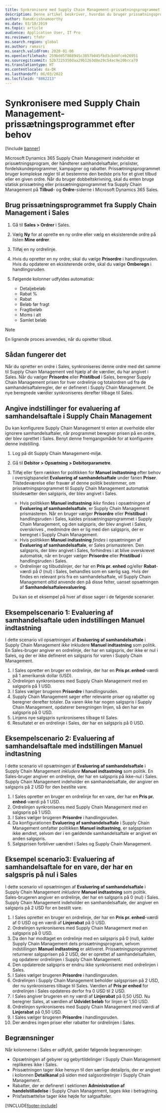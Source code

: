 ```yaml
---
title: Synkronisere med Supply Chain Management-prissætningsprogrammet efter behov
description: Denne artikel beskriver, hvordan du bruger prissætningsprogrammet i Microsoft Dynamics 365 Supply Chain Management fra Microsoft Dynamics 365 Sales.
author: RamaKrishnamoorthy
ms.date: 03/10/2019
ms.topic: article
audience: Application User, IT Pro
ms.reviewer: tfehr
ms.search.region: global
ms.author: ramasri
ms.search.validFrom: 2020-01-06
ms.openlocfilehash: 259bdd5f868945c3857b045fbd3cbd4fceb26951
ms.sourcegitcommit: 52b7225350daa29b1263d8e29c54ac9e20bcca70
ms.translationtype: HT
ms.contentlocale: da-DK
ms.lasthandoff: 06/03/2022
ms.locfileid: "8862213"
---
```

# <a name="sync-on-demand-with-the-supply-chain-management-pricing-engine"></a>Synkronisere med Supply Chain Management-prissætningsprogrammet efter behov

[!include [banner](../../includes/banner.md)]

Microsoft Dynamics 365 Supply Chain Management indeholder et prissætningsprogram, der håndterer samhandelsaftaler, prislister, fordelskundeprogrammer, kampagner og rabatter. Prissætningsprogrammet bruger komplekse regler til at bestemme den bedste pris for et givet tilbud eller en given ordre. Når du bruger dobbeltskrivning, skal du enten bruge statisk prissætning eller prissætningsprogrammet fra Supply Chain Management på **Tilbud**- og **Ordre**-siderne i Microsoft Dynamics 365 Sales.

## <a name="use-the-pricing-engine-from-supply-chain-management-in-sales"></a>Brug prissætningsprogrammet fra Supply Chain Management i Sales

1. Gå til **Sales \> Ordrer** i Sales.
1. Vælg **Ny** for at oprette en ny ordre eller vælg en eksisterende ordre på listen **Mine ordrer**.
1. Tilføj en ny ordrelinje.
1. Hvis du opretter en ny ordre, skal du vælge **Prisordre** i handlingsruden. Hvis du opdaterer en eksisterende ordre, skal du vælge **Omberegn** i handlingsruden.
1. Følgende kolonner udfyldes automatisk:

    - Detaljebeløb
    - Rabat %
    - Rabat
    - Beløb før fragt
    - Fragtbeløb
    - Moms i alt
    - Samlet beløb

> [!NOTE]
> En lignende proces anvendes, når du opretter tilbud.

## <a name="how-it-works"></a>Sådan fungerer det

Når du opretter en ordre i Sales, synkroniseres denne ordre med det samme til Supply Chain Management ved hjælp af de værdier, du har angivet i Sales. Når du vælger **Prisordre** eller **Pristilbud** i Sales, beregner Supply Chain Management prisen for hver ordrelinje og totalordren ud fra de samhandelsaftaleregler, der er defineret i Supply Chain Management. De nye beregnede værdier synkroniseres derefter tilbage til Sales.

## <a name="set-trade-agreement-evaluation-options-in-supply-chain-management"></a>Angive indstillinger for evaluering af samhandelsaftale i Supply Chain Management

Du kan konfigurere Supply Chain Management til enten at overholde eller ignorere samhandelsaftaler, når programmet beregner prisen på en ordre, der blev oprettet i Sales. Benyt denne fremgangsmåde for at konfigurere denne indstilling.

1. Log på dit Supply Chain Management-miljø.
1. Gå til **Debitor \> Opsætning \> Debitorparametre**.
1. Tilføj eller fjern rækken for politikken for **Manuel indtastning** efter behov i oversigtspanelet **Evaluering af samhandelsaftale** under fanen **Priser**. Tilstedeværelse eller fravær af denne politik bestemmer, om prissætningsprogrammet til Supply Chain Management automatisk tilsidesætter den salgspris, der blev angivet i Sales.

    - Hvis politikken **Manuel indtastning** *ikke* findes i opsætningen af **Evaluering af samhandelsaftale**, er Supply Chain Management prismasteren. Når en bruger vælger **Prisordre** eller **Pristilbud** i handlingsruden i Sales, kaldes prissætningsprogrammet i Supply Chain Management, og den salgspris, der blev angivet i Sales, overskrives , medmindre den er lig med den salgspris, der er beregnet i Supply Chain Management.
    - Hvis politikken **Manuel indtastning** *findes* i opsætningen af **Evaluering af samhandelsaftale**, er Sales prismasteren. Den salgspris, der blev angivet i Sales, forhindres i at blive overskrevet automatisk, når en bruger vælger **Prisordre** eller **Pristilbud** i handlingsruden i Sales.
    - Ordrelinjer og tilbudslinjer, der har en **Pris pr. enhed** og/eller **Rabat**-værdi på *0* (nul) i Sales, behandles som en særlig sag. Hvis der findes en relevant pris fra en samhandelsaftale, vil Supply Chain Management *altid* anvende den på disse felter, uanset opsætningen af **Samhandelsaftaleevaluering**.

    Du kan se et eksempel på hver af disse sager i de følgende scenarier.

## <a name="example-scenario-1-trade-agreement-evaluation-without-the-manual-entry-option"></a>Eksempelscenario 1: Evaluering af samhandelsaftale uden indstillingen Manuel indtastning

I dette scenario vil opsætningen af **Evaluering af samhandelsaftale** i Supply Chain Management *ikke* inkludere **Manuel indtastning** som politik. En Sales-bruger angiver en ordrelinje, der har en salgspris, der ikke er nul i Sales, og der er ikke defineret en salgspris for varen i Supply Chain Management.

1. I Sales opretter en bruger en ordrelinje, der har en **Pris pr. enhed**-værdi på 1 amerikansk dollar (USD).
1. Ordrelinjen synkroniseres med Supply Chain Management med en salgspris på 1 USD.
1. I Sales vælger brugeren **Prisordre** i handlingsruden.
1. Supply Chain Management søger efter relevante priser og rabatter og beregner derefter totaler. Da varen ikke har nogen salgspris i Supply Chain Management, opdaterer beregningen linjen, så den har en salgspris på 0 USD.
1. Linjens nye salgspris synkroniseres tilbage til Sales.
1. Resultatet er en ordrelinje i Sales, der har en salgspris på 0 USD.

## <a name="example-scenario-2-trade-agreement-evaluation-with-the-manual-entry-option"></a>Eksempelscenario 2: Evaluering af samhandelsaftale med indstillingen Manuel indtastning

I dette scenario vil opsætningen af **Evaluering af samhandelsaftale** i Supply Chain Management *inkludere* **Manuel indtastning** som politik. En Sales-bruger angiver en ordrelinje, der har en salgspris på ikke-nul i Sales. Supply Chain Management indeholder en samhandelsaftale, der angiver en salgspris på 2 USD for den bestilte vare.

1. I Sales opretter en bruger en ordrelinje for en vare, der har en **Pris pr. enhed**-værdi på 1 USD.
1. Ordrelinjen synkroniseres med Supply Chain Management med en salgspris på 1 USD.
1. I Sales vælger brugeren **Prisordre** i handlingsruden.
1. Da konfigurationen **Evaluering af samhandelsaftale** i Supply Chain Management omfatter politikken **Manuel indtastning**, er salgsprisen ikke ændret, selvom der i en gældende samhandelsaftale er angivet en anden salgspris.
1. Salgsprisen forbliver uændret i Sales og Supply Chain Management.

## <a name="example-scenario-3-trade-agreement-evaluation-for-an-item-that-has-a-sales-price-of-zero-in-sales"></a>Eksempel scenario3: Evaluering af samhandelsaftale for en vare, der har en salgspris på nul i Sales

I dette scenario vil opsætningen af **Evaluering af samhandelsaftale** i Supply Chain Management *inkludere* **Manuel indtastning** som politik. Sales-brugeren angiver en ordrelinje, der har en salgspris på 0 (nul) i Sales. Supply Chain Management indeholder en samhandelsaftale, der angiver en salgspris på 2 USD for en bestilt vare.

1. I Sales opretter en bruger en ordrelinje, der har en **Pris pr. enhed**-værdi af 0 USD og en værdi af **Linjerabat** på 0 USD.
1. Ordrelinjen synkroniseres med Supply Chain Management med en salgspris på 0 USD.
1. Da den har modtaget en ordrelinje med en salgspris på 0 (nul), kalder Supply Chain Management dets prissætningsprogram, selvom indstillingen **Manuel indtastning** er aktiveret. Prissætningsprogrammet returnerer salgsprisen på 2 USD, der er oprettet af samhandelsaftalen, og opdaterer ordrelinjen i Supply Chain Management.
1. Den opdaterede salgspris er endnu ikke synkroniseret med ordrelinjen i Sales.
1. I Sales vælger brugeren **Prisordre** i handlingsruden.
1. Ordrelinjen i Supply Chain Management beholder salgsprisen på 2 USD, der nu synkroniseres tilbage til Sales. Værdien af **Pris pr enhed** for ordrelinjen i Sales opdateres derfor fra 0 USD til 2 USD.
1. I Sales angiver brugeren en ny værdi af **Linjerabat** på 0,50 USD. Nu beregner Sales, at værdien af **Udvidet beløb** for linjen er 1,50 USD.
1. Ordrelinjen synkroniseres med Supply Chain Management med værdi af **Linjerabat** på 0,50 USD.
1. I Sales vælger brugeren **Prisordre** i handlingsruden.
1. Der ændres ingen priser eller rabatter for ordrelinjen i Sales.

## <a name="limitations"></a>Begrænsninger

Når kolonnerne i Sales er udfyldt, gælder følgende begrænsninger:

- Opsætningen af gebyrer og gebyrtildelinger i Supply Chain Management replikeres ikke i Sales.
- Prissætningen tager ikke hensyn til den særlige detailpris, der er angivet i kolonnen **Detailkanal** på siden med salgsordrelinjer i Supply Chain Management.
- Rabatter, der er defineret i sektionen **Administration af handelstilladelse** i Supply Chain Management, tages ikke i betragtning.
- Prisfastsættelse tager ikke højde for salgsaftaler.

[!INCLUDE[footer-include](../../../../includes/footer-banner.md)]
